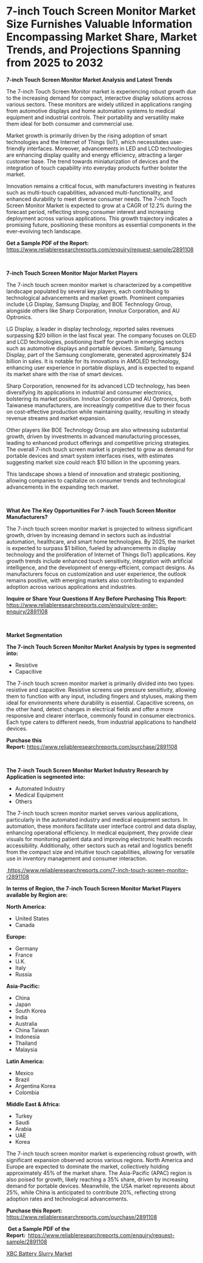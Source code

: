 <p><h1>7-inch Touch Screen Monitor Market Size Furnishes Valuable Information Encompassing Market Share, Market Trends, and Projections Spanning from 2025 to 2032</h1></p><p><strong>7-inch Touch Screen Monitor Market Analysis and Latest Trends</strong></p>
<p><p>The 7-inch Touch Screen Monitor market is experiencing robust growth due to the increasing demand for compact, interactive display solutions across various sectors. These monitors are widely utilized in applications ranging from automotive displays and home automation systems to medical equipment and industrial controls. Their portability and versatility make them ideal for both consumer and commercial use.</p><p>Market growth is primarily driven by the rising adoption of smart technologies and the Internet of Things (IoT), which necessitates user-friendly interfaces. Moreover, advancements in LED and LCD technologies are enhancing display quality and energy efficiency, attracting a larger customer base. The trend towards miniaturization of devices and the integration of touch capability into everyday products further bolster the market.</p><p>Innovation remains a critical focus, with manufacturers investing in features such as multi-touch capabilities, advanced multi-functionality, and enhanced durability to meet diverse consumer needs. The 7-inch Touch Screen Monitor Market is expected to grow at a CAGR of 12.2% during the forecast period, reflecting strong consumer interest and increasing deployment across various applications. This growth trajectory indicates a promising future, positioning these monitors as essential components in the ever-evolving tech landscape.</p></p>
<p><strong>Get a Sample PDF of the Report:&nbsp;</strong> <a href="https://www.reliableresearchreports.com/enquiry/request-sample/2891108?utm_campaign=3079&utm_medium=2&utm_source=Github&utm_content=ia&utm_term=14032025&utm_id=7-inch-touch-screen-monitor">https://www.reliableresearchreports.com/enquiry/request-sample/2891108</a></p>
<p>&nbsp;</p>
<p><strong>7-inch Touch Screen Monitor Major Market Players</strong></p>
<p><p>The 7-inch touch screen monitor market is characterized by a competitive landscape populated by several key players, each contributing to technological advancements and market growth. Prominent companies include LG Display, Samsung Display, and BOE Technology Group, alongside others like Sharp Corporation, Innolux Corporation, and AU Optronics. </p><p>LG Display, a leader in display technology, reported sales revenues surpassing $20 billion in the last fiscal year. The company focuses on OLED and LCD technologies, positioning itself for growth in emerging sectors such as automotive displays and portable devices. Similarly, Samsung Display, part of the Samsung conglomerate, generated approximately $24 billion in sales. It is notable for its innovations in AMOLED technology, enhancing user experience in portable displays, and is expected to expand its market share with the rise of smart devices.</p><p>Sharp Corporation, renowned for its advanced LCD technology, has been diversifying its applications in industrial and consumer electronics, bolstering its market position. Innolux Corporation and AU Optronics, both Taiwanese manufacturers, are increasingly competitive due to their focus on cost-effective production while maintaining quality, resulting in steady revenue streams and market expansion.</p><p>Other players like BOE Technology Group are also witnessing substantial growth, driven by investments in advanced manufacturing processes, leading to enhanced product offerings and competitive pricing strategies. The overall 7-inch touch screen market is projected to grow as demand for portable devices and smart system interfaces rises, with estimates suggesting market size could reach $10 billion in the upcoming years.</p><p>This landscape shows a blend of innovation and strategic positioning, allowing companies to capitalize on consumer trends and technological advancements in the expanding tech market.</p></p>
<p>&nbsp;</p>
<p><strong>What Are The Key Opportunities For 7-inch Touch Screen Monitor Manufacturers?</strong></p>
<p><p>The 7-inch touch screen monitor market is projected to witness significant growth, driven by increasing demand in sectors such as industrial automation, healthcare, and smart home technologies. By 2025, the market is expected to surpass $1 billion, fueled by advancements in display technology and the proliferation of Internet of Things (IoT) applications. Key growth trends include enhanced touch sensitivity, integration with artificial intelligence, and the development of energy-efficient, compact designs. As manufacturers focus on customization and user experience, the outlook remains positive, with emerging markets also contributing to expanded adoption across various applications and industries.</p></p>
<p><strong>Inquire or Share Your Questions If Any Before Purchasing This Report:</strong> <a href="https://www.reliableresearchreports.com/enquiry/pre-order-enquiry/2891108?utm_campaign=3079&utm_medium=2&utm_source=Github&utm_content=ia&utm_term=14032025&utm_id=7-inch-touch-screen-monitor">https://www.reliableresearchreports.com/enquiry/pre-order-enquiry/2891108</a></p>
<p>&nbsp;</p>
<p><strong>Market Segmentation</strong></p>
<p><strong>The 7-inch Touch Screen Monitor Market Analysis by types is segmented into:</strong></p>
<p><ul><li>Resistive</li><li>Capacitive</li></ul></p>
<p><p>The 7-inch touch screen monitor market is primarily divided into two types: resistive and capacitive. Resistive screens use pressure sensitivity, allowing them to function with any input, including fingers and styluses, making them ideal for environments where durability is essential. Capacitive screens, on the other hand, detect changes in electrical fields and offer a more responsive and clearer interface, commonly found in consumer electronics. Each type caters to different needs, from industrial applications to handheld devices.</p></p>
<p><strong>Purchase this Report:&nbsp;</strong><a href="https://www.reliableresearchreports.com/purchase/2891108?utm_campaign=3079&utm_medium=2&utm_source=Github&utm_content=ia&utm_term=14032025&utm_id=7-inch-touch-screen-monitor">https://www.reliableresearchreports.com/purchase/2891108</a></p>
<p>&nbsp;</p>
<p><strong>The 7-inch Touch Screen Monitor Market Industry Research by Application is segmented into:</strong></p>
<p><ul><li>Automated Industry</li><li>Medical Equipment</li><li>Others</li></ul></p>
<p><p>The 7-inch touch screen monitor market serves various applications, particularly in the automated industry and medical equipment sectors. In automation, these monitors facilitate user interface control and data display, enhancing operational efficiency. In medical equipment, they provide clear visuals for monitoring patient data and improving electronic health records accessibility. Additionally, other sectors such as retail and logistics benefit from the compact size and intuitive touch capabilities, allowing for versatile use in inventory management and consumer interaction.</p></p>
<p><a href="https://www.reliableresearchreports.com/7-inch-touch-screen-monitor-r2891108?utm_campaign=3079&utm_medium=2&utm_source=Github&utm_content=ia&utm_term=14032025&utm_id=7-inch-touch-screen-monitor">&nbsp;https://www.reliableresearchreports.com/7-inch-touch-screen-monitor-r2891108</a></p>
<p><strong>In terms of Region, the 7-inch Touch Screen Monitor Market Players available by Region are:</strong></p>
<p>
    <p> <strong> North America: </strong>
        <ul>
            <li>United States</li>
            <li>Canada</li>
        </ul>
        </p> 
    <p> <strong> Europe: </strong>
        <ul>
            <li>Germany</li>
            <li>France</li>
            <li>U.K.</li>
            <li>Italy</li>
            <li>Russia</li>
        </ul>
        </p> 
    <p> <strong> Asia-Pacific: </strong>
        <ul>
            <li>China</li>
            <li>Japan</li>
            <li>South Korea</li>
            <li>India</li>
            <li>Australia</li>
            <li>China Taiwan</li>
            <li>Indonesia</li>
            <li>Thailand</li>
            <li>Malaysia</li>
        </ul>
        </p> 
    <p> <strong> Latin America: </strong>
        <ul>
            <li>Mexico</li>
            <li>Brazil</li>
            <li>Argentina Korea</li>
            <li>Colombia</li>
        </ul>
        </p> 
    <p> <strong> Middle East & Africa: </strong>
        <ul>
            <li>Turkey</li>
            <li>Saudi</li>
            <li>Arabia</li>
            <li>UAE</li>
            <li>Korea</li>
        </ul>
    </p>
    </p>
<p><p>The 7-inch touch screen monitor market is experiencing robust growth, with significant expansion observed across various regions. North America and Europe are expected to dominate the market, collectively holding approximately 45% of the market share. The Asia-Pacific (APAC) region is also poised for growth, likely reaching a 35% share, driven by increasing demand for portable devices. Meanwhile, the USA market represents about 25%, while China is anticipated to contribute 20%, reflecting strong adoption rates and technological advancements.</p></p>
<p><strong>Purchase this Report: </strong><a href="https://www.reliableresearchreports.com/purchase/2891108?utm_campaign=3079&utm_medium=2&utm_source=Github&utm_content=ia&utm_term=14032025&utm_id=7-inch-touch-screen-monitor">https://www.reliableresearchreports.com/purchase/2891108</a></p>
<p>&nbsp;<strong>Get a Sample PDF of the Report:&nbsp;&nbsp;</strong><a href="https://www.reliableresearchreports.com/enquiry/request-sample/2891108?utm_campaign=3079&utm_medium=2&utm_source=Github&utm_content=ia&utm_term=14032025&utm_id=7-inch-touch-screen-monitor">https://www.reliableresearchreports.com/enquiry/request-sample/2891108</a></p>
<p><strong></strong></p>
<p><p><a href="https://github.com/mabutironaldo/Market-Research-Report-List-7/blob/main/xbc-battery-slurry-market.md?utm_campaign=3079&utm_medium=2&utm_source=Github&utm_content=ia&utm_term=14032025&utm_id=7-inch-touch-screen-monitor">XBC Battery Slurry Market</a></p></p>